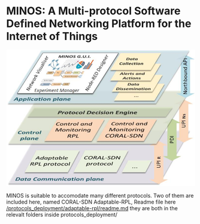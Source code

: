 # MINOS: A Multi-protocol Software Defined Networking Platform for the Internet of Things

![MINOS Architecture](/MINOSArchitecturev4.jpg)

MINOS is suitable to accomodate many different protocols.
Two of them are included here, named
CORAL-SDN
Adaptable-RPL, Readme file here [/protocols_deployment/adaptable-rpl/readme.md](LICENSE.md)
they are both in the relevalt folders inside protocols_deployment/
